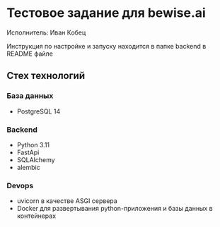 # Тестовое задание для bewise.ai

Исполнитель: Иван Кобец

Инструкция по настройке и запуску находится в папке backend в README файле

## Стех технологий

### База данных

- PostgreSQL 14

### Backend

- Python 3.11
- FastApi
- SQLAlchemy
- alembic

### Devops

- uvicorn в качестве ASGI сервера
- Docker для развертывания python-приложения и базы данных в контейнерах